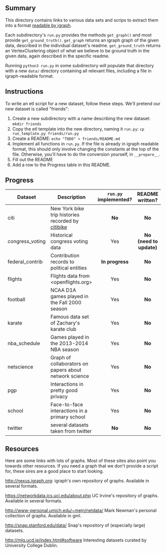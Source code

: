 ## Summary

This directory contains links to various data sets and scrips to extract them into a format [readable by igraph](http://igraph.org/python/doc/tutorial/tutorial.html#igraph-and-the-outside-world). 

Each subdirectory's `run.py` provides the methods `get_graph()` and most provide `get_ground_truth()`. `get_graph` returns an igraph graph of the given data, described in the individual dataset's readme. `get_ground_truth` returns an VertexClustering object of what we believe to be ground truth in the given data, again described in the specific readme.

Running `python3 run.py` in some subdirectory will populate that directory with a new `data/` directory containing all relevant files, including a file in igraph-readable format.


## Instructions

To write an etl script for a new dataset, follow these steps. We'll pretend our new dataset is called "friends":

1. Create a new subdirectory with a name describing the new dataset: `mkdir friends`
2. Copy the etl template into the new directory, naming it `run.py`: `cp run_template.py friends/run.py`
3. Create a README: `echo "TODO" > friends/README.md`
4. Implement all functions in `run.py`. If the file is already in igraph readable format, this should only involve changing the constants at the top of the file. Otherwise, you'll have to do the conversion yourself, in `__prepare__`.
5. Fill out the README
6. Add a row to the Progress table in this README.

## Progress
| Dataset | Description | `run.py` implemented? | README written? |
| ------- | ------------|:---------------------:|:---------------:|
| citi | New York bike trip histories recorded by [citibike](http://www.citibikenyc.com/system-data) | **No** | **No** |
| congress_voting | Historical congress voting data | Yes | **No (need to update)** |
| federal_contrib | Contribution records to political entities | **In progress** | **No** |
| flights | Flights data from <openflights.org> | Yes | **No** |
| football | NCAA D1A games played in the Fall 2000 season | Yes | **No** |
| karate | Famous data set of Zachary's karate club | Yes | **No** |
| nba_schedule | Games played in the 2013-2014 NBA season | Yes | **No** |
| netscience | Graph of collaborators on papers about network science | Yes | **No** |
| pgp | Interactions in pretty good privacy | Yes | **No** |
| school | Face-to-face interactions in a primary school | Yes | **No** |
| twitter | several datasets taken from twitter | **No** | **No** |

## Resources
Here are some links with lots of graphs. Most of these sites also point you towards other resources. If you need a graph that we don't provide a script for, these sires are a good place to start looking.

<http://nexus.igraph.org>: igraph's own repository of graphs. Available in several formats.

<https://networkdata.ics.uci.edu/about.php> UC Irvine's repository of graphs. Available in several formats.

<http://www-personal.umich.edu/~mejn/netdata/> Mark Newman's personal collection of graphs. Available in gml.

<http://snap.stanford.edu/data/> Snap's repository of (especially large) datasets. 

<http://mlg.ucd.ie/index.html#software> Interesting datasets curated by University College Dublin.